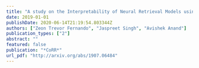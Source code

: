 ```yaml
---
title: "A study on the Interpretability of Neural Retrieval Models using DeepSHAP"
date: 2019-01-01
publishDate: 2020-06-14T21:19:54.803344Z
authors: ["Zeon Trevor Fernando", "Jaspreet Singh", "Avishek Anand"]
publication_types: ["2"]
abstract: ""
featured: false
publication: "*CoRR*"
url_pdf: "http://arxiv.org/abs/1907.06484"
---
```


